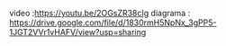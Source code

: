video :https://youtu.be/2OGsZR38cIg
diagrama : https://drive.google.com/file/d/1830rmH5NpNx_3gPP5-1JGT2VVr1vHAFV/view?usp=sharing
